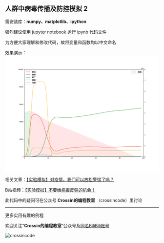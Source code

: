 ## 人群中病毒传播及防控模拟 2

需安装库：**numpy、matplotlib、ipython**

强烈建议使用 jupyter notebook 运行 ipynb 代码文件

为方便大家理解和修改代码，故将变量和函数均以中文命名

效果演示：
![效果演示](output.png)

相关文章：[【实验模拟】对疫情，我们可以放松警惕了吗？](https://mp.weixin.qq.com/s/-6whGvu4K2I5oVwfKwYiWw)

B站视频：[【实验模拟】不要给病毒反弹的机会！](https://www.bilibili.com/video/av93691362/)

此代码中的疑问可在公众号 **Crossin的编程教室** （crossincode）里讨论

----

更多实用有趣的例程

欢迎关注“**Crossin的编程教室**”公众号及[同名BiliBili账号](https://space.bilibili.com/17095888)

![crossincode](../crossin-logo.png)
